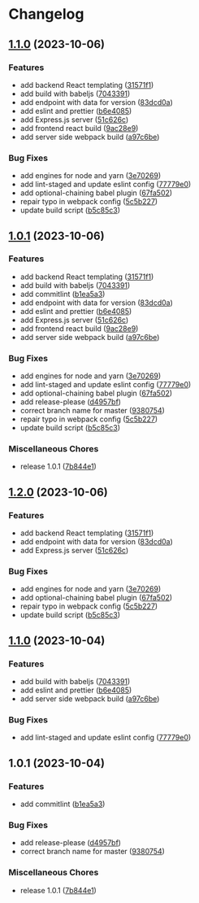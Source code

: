 # Changelog

## [1.1.0](https://github.com/wingedearth/andy-client/compare/v1.0.1...v1.1.0) (2023-10-06)


### Features

* add backend React templating ([31571f1](https://github.com/wingedearth/andy-client/commit/31571f10db14fe23a63093193ee28fd4eb98897c))
* add build with babeljs ([7043391](https://github.com/wingedearth/andy-client/commit/7043391fa9d2a3b6bbdea43b50a5ab6eb0b26ff9))
* add endpoint with data for version ([83dcd0a](https://github.com/wingedearth/andy-client/commit/83dcd0a8d987d2386075ffb0baa38a736b659e0e))
* add eslint and prettier ([b6e4085](https://github.com/wingedearth/andy-client/commit/b6e40855f581e60874d03f0250abeac396bffada))
* add Express.js server ([51c626c](https://github.com/wingedearth/andy-client/commit/51c626c209dc03667e1bb45011e3810cad6545e7))
* add frontend react build ([9ac28e9](https://github.com/wingedearth/andy-client/commit/9ac28e928b43a965f7be125380122f13e12443c6))
* add server side webpack build ([a97c6be](https://github.com/wingedearth/andy-client/commit/a97c6bea597a816d7ce806a44239f6923bc6f8df))


### Bug Fixes

* add engines for node and yarn ([3e70269](https://github.com/wingedearth/andy-client/commit/3e702690cd4f070c118e112edd65a5640e8edd19))
* add lint-staged and update eslint config ([77779e0](https://github.com/wingedearth/andy-client/commit/77779e0547bc7229f089e6bb8d8a5f9ac72440f9))
* add optional-chaining babel plugin ([67fa502](https://github.com/wingedearth/andy-client/commit/67fa50263b1eb6115aa8d47ab58c864b0806cd98))
* repair typo in webpack config ([5c5b227](https://github.com/wingedearth/andy-client/commit/5c5b227273977040da1bd8b4ee83ef21e3232085))
* update build script ([b5c85c3](https://github.com/wingedearth/andy-client/commit/b5c85c35ec4db373da75cadd68bab1307852e78e))

## [1.0.1](https://github.com/wingedearth/andy-client/compare/v1.2.0...v1.0.1) (2023-10-06)


### Features

* add backend React templating ([31571f1](https://github.com/wingedearth/andy-client/commit/31571f10db14fe23a63093193ee28fd4eb98897c))
* add build with babeljs ([7043391](https://github.com/wingedearth/andy-client/commit/7043391fa9d2a3b6bbdea43b50a5ab6eb0b26ff9))
* add commitlint ([b1ea5a3](https://github.com/wingedearth/andy-client/commit/b1ea5a3472e8ff5ca2fc1d4f87947d188cae101d))
* add endpoint with data for version ([83dcd0a](https://github.com/wingedearth/andy-client/commit/83dcd0a8d987d2386075ffb0baa38a736b659e0e))
* add eslint and prettier ([b6e4085](https://github.com/wingedearth/andy-client/commit/b6e40855f581e60874d03f0250abeac396bffada))
* add Express.js server ([51c626c](https://github.com/wingedearth/andy-client/commit/51c626c209dc03667e1bb45011e3810cad6545e7))
* add frontend react build ([9ac28e9](https://github.com/wingedearth/andy-client/commit/9ac28e928b43a965f7be125380122f13e12443c6))
* add server side webpack build ([a97c6be](https://github.com/wingedearth/andy-client/commit/a97c6bea597a816d7ce806a44239f6923bc6f8df))


### Bug Fixes

* add engines for node and yarn ([3e70269](https://github.com/wingedearth/andy-client/commit/3e702690cd4f070c118e112edd65a5640e8edd19))
* add lint-staged and update eslint config ([77779e0](https://github.com/wingedearth/andy-client/commit/77779e0547bc7229f089e6bb8d8a5f9ac72440f9))
* add optional-chaining babel plugin ([67fa502](https://github.com/wingedearth/andy-client/commit/67fa50263b1eb6115aa8d47ab58c864b0806cd98))
* add release-please ([d4957bf](https://github.com/wingedearth/andy-client/commit/d4957bf33268048ee0608ce47ae37a300084236f))
* correct branch name for master ([9380754](https://github.com/wingedearth/andy-client/commit/93807542f96a56e13fe9abcde43ad506e3d4a5b6))
* repair typo in webpack config ([5c5b227](https://github.com/wingedearth/andy-client/commit/5c5b227273977040da1bd8b4ee83ef21e3232085))
* update build script ([b5c85c3](https://github.com/wingedearth/andy-client/commit/b5c85c35ec4db373da75cadd68bab1307852e78e))


### Miscellaneous Chores

* release 1.0.1 ([7b844e1](https://github.com/wingedearth/andy-client/commit/7b844e1e22693f3acb1a75a021222a5c9f52d69e))

## [1.2.0](https://github.com/wingedearth/andy-client/compare/v1.1.0...v1.2.0) (2023-10-06)


### Features

* add backend React templating ([31571f1](https://github.com/wingedearth/andy-client/commit/31571f10db14fe23a63093193ee28fd4eb98897c))
* add endpoint with data for version ([83dcd0a](https://github.com/wingedearth/andy-client/commit/83dcd0a8d987d2386075ffb0baa38a736b659e0e))
* add Express.js server ([51c626c](https://github.com/wingedearth/andy-client/commit/51c626c209dc03667e1bb45011e3810cad6545e7))


### Bug Fixes

* add engines for node and yarn ([3e70269](https://github.com/wingedearth/andy-client/commit/3e702690cd4f070c118e112edd65a5640e8edd19))
* add optional-chaining babel plugin ([67fa502](https://github.com/wingedearth/andy-client/commit/67fa50263b1eb6115aa8d47ab58c864b0806cd98))
* repair typo in webpack config ([5c5b227](https://github.com/wingedearth/andy-client/commit/5c5b227273977040da1bd8b4ee83ef21e3232085))
* update build script ([b5c85c3](https://github.com/wingedearth/andy-client/commit/b5c85c35ec4db373da75cadd68bab1307852e78e))

## [1.1.0](https://github.com/wingedearth/andy-client/compare/v1.0.1...v1.1.0) (2023-10-04)


### Features

* add build with babeljs ([7043391](https://github.com/wingedearth/andy-client/commit/7043391fa9d2a3b6bbdea43b50a5ab6eb0b26ff9))
* add eslint and prettier ([b6e4085](https://github.com/wingedearth/andy-client/commit/b6e40855f581e60874d03f0250abeac396bffada))
* add server side webpack build ([a97c6be](https://github.com/wingedearth/andy-client/commit/a97c6bea597a816d7ce806a44239f6923bc6f8df))


### Bug Fixes

* add lint-staged and update eslint config ([77779e0](https://github.com/wingedearth/andy-client/commit/77779e0547bc7229f089e6bb8d8a5f9ac72440f9))

## 1.0.1 (2023-10-04)


### Features

* add commitlint ([b1ea5a3](https://github.com/wingedearth/andy-client/commit/b1ea5a3472e8ff5ca2fc1d4f87947d188cae101d))


### Bug Fixes

* add release-please ([d4957bf](https://github.com/wingedearth/andy-client/commit/d4957bf33268048ee0608ce47ae37a300084236f))
* correct branch name for master ([9380754](https://github.com/wingedearth/andy-client/commit/93807542f96a56e13fe9abcde43ad506e3d4a5b6))


### Miscellaneous Chores

* release 1.0.1 ([7b844e1](https://github.com/wingedearth/andy-client/commit/7b844e1e22693f3acb1a75a021222a5c9f52d69e))
